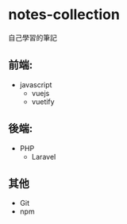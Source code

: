 # notes-collection
自己學習的筆記

## 前端:

- javascript
  - vuejs
  - vuetify

## 後端:
- PHP
  - Laravel

## 其他
- Git
- npm
